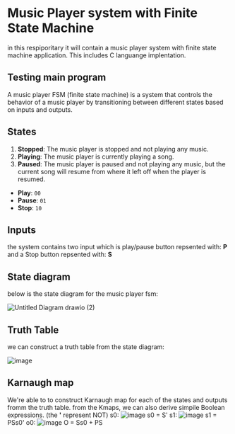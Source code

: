 # Music Player system with Finite State Machine

in this respiporitary it will contain a music player system with finite state machine application. This includes C languange implentation.

## Testing main program

A music player FSM (finite state machine) is a system that controls the behavior of a music player by transitioning between different states based on inputs and outputs.

## States

1.  **Stopped**: The music player is stopped and not playing any music.
2.  **Playing**: The music player is currently playing a song.
3.  **Paused**: The music player is paused and not playing any music, but the current song will resume from where it left off when the player is resumed.

-   **Play**: `00`
-   **Pause**: `01`
-   **Stop**: `10`

## Inputs
the system contains two input which is play/pause button repsented with: **P** 
and a Stop button repsented with: **S**

## State diagram
below is the state diagram for the music player fsm:

![Untitled Diagram drawio (2)](https://user-images.githubusercontent.com/114371959/210585758-a24f1053-cb6f-4a90-9c92-c3747b98a764.png)

## Truth Table
we can construct a truth table from the state diagram:

![image](https://user-images.githubusercontent.com/114371959/210586156-4bb64dce-6f8d-4546-91e9-7674de9fa159.png)

## Karnaugh map
We're able to to construct Karnaugh map for each of the states and outputs fromm the truth table.
from the Kmaps, we can also derive simpile Boolean expressions.
(the **'** represent NOT)
s0:
![image](https://user-images.githubusercontent.com/114371959/210587166-1a27036b-507e-40bd-935d-14dcba2087a1.png)
s0 = S'
s1:
![image](https://user-images.githubusercontent.com/114371959/210587332-9f106c2b-94ce-4b11-9e82-198e652ecbc8.png)
s1 = PSs0'
o0:
![image](https://user-images.githubusercontent.com/114371959/210587495-80637f47-3c78-4b8c-82ef-f3ebeefaeead.png)
O = Ss0 + PS

